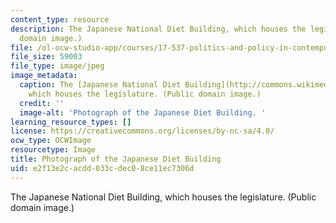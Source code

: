 ```yaml
---
content_type: resource
description: The Japanese National Diet Building, which houses the legislature. (Public
  domain image.)
file: /ol-ocw-studio-app/courses/17-537-politics-and-policy-in-contemporary-japan-spring-2009/e2f13e2cacdd033cdec08ce11ec7306d_17-537s09.jpg
file_size: 59003
file_type: image/jpeg
image_metadata:
  caption: The [Japanese National Diet Building](http://commons.wikimedia.org/wiki/File:Japanese_national_diet_building.jpg),
    which houses the legislature. (Public domain image.)
  credit: ''
  image-alt: 'Photograph of the Japanese Diet Building. '
learning_resource_types: []
license: https://creativecommons.org/licenses/by-nc-sa/4.0/
ocw_type: OCWImage
resourcetype: Image
title: Photograph of the Japanese Diet Building
uid: e2f13e2c-acdd-033c-dec0-8ce11ec7306d
---
```

The Japanese National Diet Building, which houses the legislature. (Public domain image.)